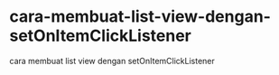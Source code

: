 # cara-membuat-list-view-dengan-setOnItemClickListener
cara membuat list view dengan setOnItemClickListener
